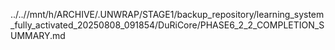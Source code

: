 ../..//mnt/h/ARCHIVE/.UNWRAP/STAGE1/backup_repository/learning_system_fully_activated_20250808_091854/DuRiCore/PHASE6_2_2_COMPLETION_SUMMARY.md